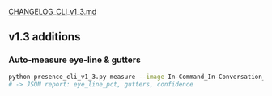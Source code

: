 [CHANGELOG_CLI_v1_3.md](https://github.com/user-attachments/files/22937090/CHANGELOG_CLI_v1_3.md)
## v1.3 additions
### Auto-measure eye-line & gutters
```bash
python presence_cli_v1_3.py measure --image In-Command_In-Conversation_2400x3000.jpg --aspect 4:5
# -> JSON report: eye_line_pct, gutters, confidence
```
